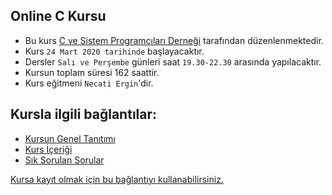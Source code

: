 ## Online C Kursu

+ Bu kurs [C ve Sistem Programcıları Derneği](http://www.csystem.org/) tarafından düzenlenmektedir.
+ Kurs `24 Mart 2020 tarihinde` başlayacaktır.
+ Dersler `Salı ve Perşembe` günleri saat `19.30-22.30` arasında yapılacaktır.
+ Kursun toplam süresi 162 saattir.
+ Kurs eğitmeni `Necati Ergin`'dir.

## Kursla ilgili bağlantılar:
+ [Kursun Genel Tanıtımı](https://github.com/CSD-1993/Online-C-Kursu/blob/master/kurs-tanıtımı.md)
+ [Kurs İçeriği](https://github.com/CSD-1993/Online-C-Kursu/blob/master/kurs-programı.md)
+ [Sık Sorulan Sorular](https://github.com/CSD-1993/Online-C-Kursu/blob/master/SSS.md)

[Kursa kayıt olmak için bu bağlantıyı kullanabilirsiniz.](https://zoom.us/meeting/register/uZYvf-2qrzsjgYiW9i7ffIctSeU4DwS9Nw)

